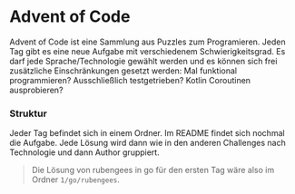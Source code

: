 # Advent of Code

Advent of Code ist eine Sammlung aus Puzzles zum Programieren.
Jeden Tag gibt es eine neue Aufgabe mit verschiedenem Schwierigkeitsgrad.
Es darf jede Sprache/Technologie gewählt werden und es können sich frei zusätzliche Einschränkungen gesetzt werden: Mal funktional programmieren?
Ausschließlich testgetrieben? Kotlin Coroutinen ausprobieren?

### Struktur

Jeder Tag befindet sich in einem Ordner. Im README findet sich nochmal die Aufgabe. Jede Lösung wird dann wie in den anderen Challenges nach Technologie und dann Author gruppiert.

> Die Lösung von rubengees in go für den ersten Tag wäre also im Ordner `1/go/rubengees`.
